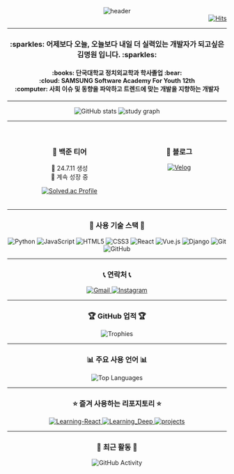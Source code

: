 <div align="center">
  <img src="https://capsule-render.vercel.app/api?type=waving&color=gradient&height=200&section=header&text=Hi%20there!%20I'm%20MW👋&animation=fadeIn" alt="header" />
</div>

<div align="right">
  <a href="https://hits.seeyoufarm.com">
    <img src="https://hits.seeyoufarm.com/api/count/incr/badge.svg?url=https%3A%2F%2Fgithub.com%2Fgjbae1212%2Fhit-counter" alt="Hits" />
  </a>
</div>

---

<h3 align="center">
  :sparkles: 어제보다 오늘, 오늘보다 내일 더 실력있는 개발자가 되고싶은 김명원 입니다. :sparkles:
</h3>

<h4 align="center">
  :books: 단국대학교 정치외교학과 학사졸업 :bear:
  <br>
  :cloud: SAMSUNG Software Academy For Youth 12th
  <br>
  :computer: 사회 이슈 및 동향을 파악하고 트렌드에 맞는 개발을 지향하는 개발자
</h4>

---

<div align="center">
  <img src="https://github-readme-stats.vercel.app/api?username=kmw9904&show_icons=true&theme=transparent" alt="GitHub stats" />
  <img src="https://github-readme-streak-stats.herokuapp.com/?user=kmw9904&theme=transparent" alt="study graph" />
</div>

---

<div style="display: flex; justify-content: space-around; flex-wrap: wrap;">
  
  <div style="text-align: center; margin: 20px;">
    <h3>🧩 백준 티어</h3>
    <p>🔧 24.7.11 생성<br>🏃 계속 성장 중</p>
    <a href="https://solved.ac/kms990415/" target="_blank">
      <img src="http://mazassumnida.wtf/api/v2/generate_badge?boj=kms990415" alt="Solved.ac Profile">
    </a>
  </div>
  
  <div style="text-align: center; margin: 20px;">
    <h3>📝 블로그</h3>
    <a href="https://velog.io/@kms990415">
      <img src="https://img.shields.io/badge/Velog-20C997?style=for-the-badge&logo=velog&logoColor=white" alt="Velog">
    </a>
  </div>
  
</div>

---

<h3 align="center">
  🔨 사용 기술 스택 🔨
</h3>

<div align="center">
  <img src="https://img.shields.io/badge/python-3776AB?style=flat-square&logo=python&logoColor=white" alt="Python">
  <img src="https://img.shields.io/badge/javascript-F7DF1E?style=flat-square&logo=javascript&logoColor=black" alt="JavaScript">
  <img src="https://img.shields.io/badge/html5-E34F26?style=flat-square&logo=html5&logoColor=white" alt="HTML5">
  <img src="https://img.shields.io/badge/css3-1572B6?style=flat-square&logo=css3&logoColor=white" alt="CSS3">
  <img src="https://img.shields.io/badge/react-61DAFB?style=flat-square&logo=react&logoColor=black" alt="React">
  <img src="https://img.shields.io/badge/vue.js-4FC08D?style=flat-square&logo=vue.js&logoColor=white" alt="Vue.js">
  <img src="https://img.shields.io/badge/django-092E20?style=flat-square&logo=django&logoColor=white" alt="Django">
  <img src="https://img.shields.io/badge/git-F05032?style=flat-square&logo=git&logoColor=white" alt="Git">
  <img src="https://img.shields.io/badge/github-181717?style=flat-square&logo=github&logoColor=white" alt="GitHub">
</div>

---

<h3 align="center">
  📞 연락처 📞
</h3>

<div align="center">
  <a href="mailto:skqjahjakskxl@gmail.com">
    <img src="https://img.shields.io/badge/Gmail-EA4335?style=for-the-badge&logo=Gmail&logoColor=white" alt="Gmail">
  </a>
  <a href="https://www.instagram.com/myungwxxn">
    <img src="https://img.shields.io/badge/Instagram-E4405F?style=for-the-badge&logo=instagram&logoColor=white" alt="Instagram">
  </a>
</div>

---

<h3 align="center">
  🏆 GitHub 업적 🏆
</h3>

<div align="center">
  <img src="https://github-profile-trophy.vercel.app/?username=kmw9904&theme=flat&column=7" alt="Trophies" />
</div>

---

<h3 align="center">
  📊 주요 사용 언어 📊
</h3>

<div align="center">
  <img src="https://github-readme-stats.vercel.app/api/top-langs/?username=kmw9904&layout=compact&theme=transparent" alt="Top Languages" />
</div>

---

<h3 align="center">
  ⭐ 즐겨 사용하는 리포지토리 ⭐
</h3>

<div align="center">
  <a href="https://github.com/kmw9904/Learning-React">
    <img src="https://github-readme-stats.vercel.app/api/pin/?username=kmw9904&repo=Learning-React&theme=transparent" alt="Learning-React" />
  </a>
  <a href="https://github.com/kmw9904/Learning_Deep">
    <img src="https://github-readme-stats.vercel.app/api/pin/?username=kmw9904&repo=Learning_Deep&theme=transparent" alt="Learning_Deep" />
  </a>
  <a href="https://github.com/kmw9904/projects">
    <img src="https://github-readme-stats.vercel.app/api/pin/?username=kmw9904&repo=projects&theme=transparent" alt="projects" />
  </a>
</div>

---

<h3 align="center">
  🔄 최근 활동 🔄
</h3>

<div align="center">
  <img src="https://github-readme-activity-graph.vercel.app/graph?username=kmw9904&theme=react-dark" alt="GitHub Activity" />
</div>
